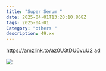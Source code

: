 ```yaml
---
title: "Super Serum "
date: 2025-04-01T13:20:10.868Z
tags: 2025-04-01
Category: "others "
description: 49.xx
---
```

https://amzlink.to/az0U3tDU6vuU2  ad 

![](https://m.media-amazon.com/images/I/51bMKQ3an4L._SL1000_.jpg)

<!--EndFragment-->
